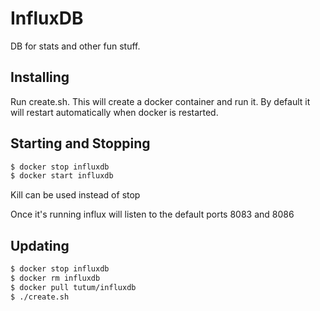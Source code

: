 # InfluxDB

DB for stats and other fun stuff.

## Installing

Run create.sh. This will create a docker container and run it. By default it will restart automatically
when docker is restarted.

## Starting and Stopping

```bash
$ docker stop influxdb
$ docker start influxdb
```

Kill can be used instead of stop 

Once it's running influx will listen to the default ports 8083 and 8086

## Updating

```bash
$ docker stop influxdb
$ docker rm influxdb
$ docker pull tutum/influxdb
$ ./create.sh
```
